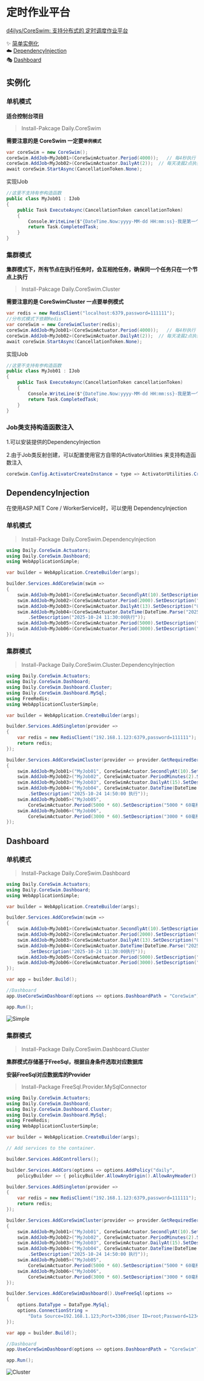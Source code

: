 # 定时作业平台

[d4ilys/CoreSwim: 支持分布式的 定时调度作业平台](https://github.com/d4ilys/CoreSwim)

✨ [简单实例化](#实例化) <br />
☁️ [DependencyInjection](#DependencyInjection) <br />🎭 [Dashboard](#Dashboard) <br />

## 实例化

### 单机模式

**适合控制台项目**

> Install-Pakcage Daily.CoreSwim

**需要注意的是 CoreSwim 一定要`单例模式`**

~~~C#
var coreSwim = new CoreSwim();
coreSwim.AddJob<MyJob01>(CoreSwimActuator.Period(4000));   // 每4秒执行
coreSwim.AddJob<MyJob02>(CoreSwimActuator.DailyAt(2));  // 每天凌晨2点执行
await coreSwim.StartAsync(CancellationToken.None); 
~~~

实现IJob

~~~c#
//这里不支持有参构造函数
public class MyJob01 : IJob
{
    public Task ExecuteAsync(CancellationToken cancellationToken)
    {
        Console.WriteLine($"{DateTime.Now:yyyy-MM-dd HH:mm:ss}-我是第一个任务我执行了..");
        return Task.CompletedTask;
    }
}
~~~

### 集群模式

**集群模式下，所有节点在执行任务时，会互相抢任务，确保同一个任务只在一个节点上执行**

> Install-Pakcage Daily.CoreSwim.Cluster

**需要注意的是 CoreSwimCluster 一点要单例模式**

~~~C#
var redis = new RedisClient("localhost:6379,password=111111");
//分布式模式下依赖Redis
var coreSwim = new CoreSwimCluster(redis);
coreSwim.AddJob<MyJob01>(CoreSwimActuator.Period(4000));   // 每4秒执行
coreSwim.AddJob<MyJob02>(CoreSwimActuator.DailyAt(2));  // 每天凌晨2点执行
await coreSwim.StartAsync(CancellationToken.None); 
~~~

实现IJob

~~~c#
//这里不支持有参构造函数
public class MyJob01 : IJob
{
    public Task ExecuteAsync(CancellationToken cancellationToken)
    {
        Console.WriteLine($"{DateTime.Now:yyyy-MM-dd HH:mm:ss}-我是第一个任务我执行了..");
        return Task.CompletedTask;
    }
}
~~~

### Job类支持构造函数注入

1.可以安装提供的DependencyInjection

2.由于Job类反射创建，可以配置使用官方自带的ActivatorUtilities 来支持构造函数注入

~~~C#
coreSwim.Config.ActivatorCreateInstance = type => ActivatorUtilities.CreateInstance(provider, type);
~~~

## DependencyInjection

在使用ASP.NET Core / WorkerService时，可以使用 DependencyInjection

### 单机模式

> Install-Package Daily.CoreSwim.DependencyInjection

~~~C#
using Daily.CoreSwim.Actuators;
using Daily.CoreSwim.Dashboard;
using WebApplicationSimple;

var builder = WebApplication.CreateBuilder(args);

builder.Services.AddCoreSwim(swim =>
{
    swim.AddJob<MyJob01>(CoreSwimActuator.SecondlyAt(10).SetDescription("每分钟的第10秒执行"));
    swim.AddJob<MyJob02>(CoreSwimActuator.Period(2000).SetDescription("每20秒执行一次"));
    swim.AddJob<MyJob03>(CoreSwimActuator.DailyAt(13).SetDescription("每天的13点执行"));
    swim.AddJob<MyJob04>(CoreSwimActuator.DateTime(DateTime.Parse("2025-10-23 11:30:00"))
        .SetDescription("2025-10-24 11:30:00执行"));
    swim.AddJob<MyJob05>(CoreSwimActuator.Period(5000).SetDescription("5000毫秒执行一次"));
    swim.AddJob<MyJob06>(CoreSwimActuator.Period(3000).SetDescription("3000毫秒执行一次"));
});
~~~

### 集群模式

> Install-Package Daily.CoreSwim.Cluster.DependencyInjection

~~~C#
using Daily.CoreSwim.Actuators;
using Daily.CoreSwim.Dashboard;
using Daily.CoreSwim.Dashboard.Cluster;
using Daily.CoreSwim.Dashboard.MySql;
using FreeRedis;
using WebApplicationClusterSimple;

var builder = WebApplication.CreateBuilder(args);

builder.Services.AddSingleton(provider =>
{
    var redis = new RedisClient("192.168.1.123:6379,password=111111");
    return redis;
});

builder.Services.AddCoreSwimCluster(provider => provider.GetRequiredService<RedisClient>(), swim =>
{
    swim.AddJob<MyJob01>("MyJob01", CoreSwimActuator.SecondlyAt(10).SetDescription("每分钟的第10秒执行"));
    swim.AddJob<MyJob02>("MyJob02", CoreSwimActuator.PeriodMinutes(2).SetDescription("每2分钟执行一次"));
    swim.AddJob<MyJob03>("MyJob03", CoreSwimActuator.DailyAt(15).SetDescription("每天的15点执行"));
    swim.AddJob<MyJob04>("MyJob04", CoreSwimActuator.DateTime(DateTime.Parse("2025-10-24 14:59:00"))
        .SetDescription("2025-10-24 14:50:00 执行"));
    swim.AddJob<MyJob05>("MyJob05",
        CoreSwimActuator.Period(5000 * 60).SetDescription("5000 * 60毫秒执行一次"));
    swim.AddJob<MyJob06>("MyJob06",
        CoreSwimActuator.Period(3000 * 60).SetDescription("3000 * 60毫秒执行一次"));
});
~~~

## Dashboard

### 单机模式

> Install-Package Daily.CoreSwim.Dashboard

~~~C#
using Daily.CoreSwim.Actuators;
using Daily.CoreSwim.Dashboard;
using WebApplicationSimple;

var builder = WebApplication.CreateBuilder(args);

builder.Services.AddCoreSwim(swim =>
{
    swim.AddJob<MyJob01>(CoreSwimActuator.SecondlyAt(10).SetDescription("每分钟的第10秒执行"));
    swim.AddJob<MyJob02>(CoreSwimActuator.Period(2000).SetDescription("每20秒执行一次"));
    swim.AddJob<MyJob03>(CoreSwimActuator.DailyAt(13).SetDescription("每天的13点执行"));
    swim.AddJob<MyJob04>(CoreSwimActuator.DateTime(DateTime.Parse("2025-10-23 11:30:00"))
        .SetDescription("2025-10-24 11:30:00执行"));
    swim.AddJob<MyJob05>(CoreSwimActuator.Period(5000).SetDescription("5000毫秒执行一次"));
    swim.AddJob<MyJob06>(CoreSwimActuator.Period(3000).SetDescription("3000毫秒执行一次"));
});

var app = builder.Build();

//Dashboard
app.UseCoreSwimDashboard(options => options.DashboardPath = "CoreSwim");

app.Run();
~~~

![Simple](./images/Simple.png)

### 集群模式

> Install-Package Daily.CoreSwim.Dashboard.Cluster

**集群模式存储基于FreeSql，根据自身条件选取对应数据库**

**安装FreeSql对应数据库的Provider**

> Install-Package FreeSql.Provider.MySqlConnector

~~~c#
using Daily.CoreSwim.Actuators;
using Daily.CoreSwim.Dashboard;
using Daily.CoreSwim.Dashboard.Cluster;
using Daily.CoreSwim.Dashboard.MySql;
using FreeRedis;
using WebApplicationClusterSimple;

var builder = WebApplication.CreateBuilder(args);

// Add services to the container.

builder.Services.AddControllers();

builder.Services.AddCors(options => options.AddPolicy("daily",
    policyBuilder => { policyBuilder.AllowAnyOrigin().AllowAnyHeader().AllowAnyMethod(); }));

builder.Services.AddSingleton(provider =>
{
    var redis = new RedisClient("192.168.1.123:6379,password=111111");
    return redis;
});

builder.Services.AddCoreSwimCluster(provider => provider.GetRequiredService<RedisClient>(), swim =>
{
    swim.AddJob<MyJob01>("MyJob01", CoreSwimActuator.SecondlyAt(10).SetDescription("每分钟的第10秒执行"));
    swim.AddJob<MyJob02>("MyJob02", CoreSwimActuator.PeriodMinutes(2).SetDescription("每2分钟执行一次"));
    swim.AddJob<MyJob03>("MyJob03", CoreSwimActuator.DailyAt(15).SetDescription("每天的15点执行"));
    swim.AddJob<MyJob04>("MyJob04", CoreSwimActuator.DateTime(DateTime.Parse("2025-10-24 14:59:00"))
        .SetDescription("2025-10-24 14:50:00 执行"));
    swim.AddJob<MyJob05>("MyJob05",
        CoreSwimActuator.Period(5000 * 60).SetDescription("5000 * 60毫秒执行一次"));
    swim.AddJob<MyJob06>("MyJob06",
        CoreSwimActuator.Period(3000 * 60).SetDescription("3000 * 60毫秒执行一次"));
});

builder.Services.AddCoreSwimDashboard().UseFreeSql(options =>
{
    options.DataType = DataType.MySql;
    options.ConnectionString =
        "Data Source=192.168.1.123;Port=3306;User ID=root;Password=123456; Initial Catalog=core_swim_test;Charset=utf8; SslMode=none;";
});

var app = builder.Build();

//Dashboard
app.UseCoreSwimDashboard(options => options.DashboardPath = "CoreSwim");

app.Run();
~~~

![Cluster](./images/Cluster.png)